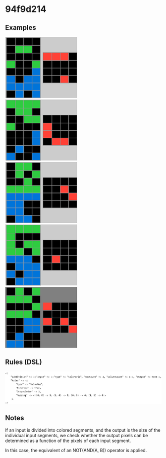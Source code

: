 # 94f9d214

## Examples

![ARC examples for 94f9d214](examples.png?raw=true)

## Rules (DSL)

![DSL rules for 94f9d214](rules.png?raw=true)

## Notes
If an input is divided into colored segments, and the output is the size of the individual input segments, we check whether the output pixels can be determined as a function of the pixels of each input segment.

In this case, the equivalent of an NOT(AND(A, B)) operator is applied.
